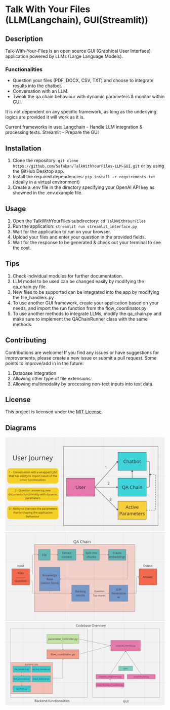 # Talk With Your Files (LLM(Langchain), GUI(Streamlit))

## Description
Talk-With-Your-Files is an open source GUI (Graphical User Interface) application powered by LLMs (Large Language Models).

### Functionalities
- Question your files (PDF, DOCX, CSV, TXT) and choose to integrate results into the chatbot.
- Conversation with an LLM.
- Tweak the qa chain behaviour with dynamic parameters & monitor within GUI.

It is not dependent on any specific framework, as long as the underlying logics are provided it will work as it is.

Current frameworks in use:
Langchain - Handle LLM integration & processing texts.
Streamlit - Prepare the GUI

## Installation

1. Clone the repository: `git clone https://github.com/Safakan/TalkWithYourFiles-LLM-GUI.git` or by using the GitHub Desktop app.
2. Install the required dependencies: `pip install -r requirements.txt` (ideally in a virtual environment)
3. Create a .env file in the directory specifying your OpenAI API key as showned in the .env.example file.

## Usage
1. Open the TalkWithYourFiles subdirectory: `cd TalkWithYourFiles`
2. Run the application: `streamlit run streamlit_interface.py`
3. Wait for the application to run on your browser.
4. Upload your files and enter your question in the provided fields.
5. Wait for the response to be generated & check out your terminal to see the cost.

## Tips
1. Check individual modules for further documentation. 
2. LLM model to be used can be changed easily by modifying the qa_chain.py file.
3. New files to be supported can be integrated into the app by modifying the file_handlers.py
4. To use another GUI framework, create your application based on your needs, and import the run function from the flow_coordinator.py
5. To use another methods to integrate LLMs, modify the qa_chain.py and make sure to implement the QAChainRunner class with the same methods.

## Contributing
Contributions are welcome! If you find any issues or have suggestions for improvements, please create a new issue or submit a pull request.
Some points to improve/add in in the future:
1. Database integration
2. Allowing other type of file extensions.
3. Allowing multimodality by processing non-text inputs into text data.

## License
This project is licensed under the [MIT License](LICENSE).

## Diagrams
![User Journey](images/user_journey.png)
![QA Chain](images/qa_chain.png)
![Codebase Overview](images/codebase_overview.png)
